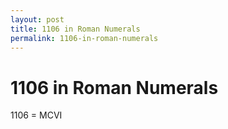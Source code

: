 ```yaml
---
layout: post
title: 1106 in Roman Numerals
permalink: 1106-in-roman-numerals
---
```


# 1106 in Roman Numerals

1106 = MCVI
